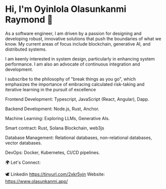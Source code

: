 # Hi, I'm Oyinlola Olasunkanmi Raymond 👋

As a software engineer, I am driven by a passion for designing and developing robust, innovative solutions that push the boundaries of what we know. My current areas of focus include blockchain, generative AI, and distributed systems.

I am keenly interested in system design, particularly in enhancing system performance. I am also an advocate of continuous integration and development. 

I subscribe to the philosophy of "break things as you go", which emphasizes the importance of embracing calculated risk-taking and iterative learning in the pursuit of excellence


Frontend Development: Typescript, JavaScript (React, Angular), Dapp.

Backend Development: Node.js, Rust, Anchor.

Machine Learning: Exploring LLMs, Generative AIs.

Smart contract: Rust, Solana Blockchain, web3js

Database Management: Relational databases, non-relational databases, vector databases.

DevOps: Docker, Kubernetes, CI/CD pipelines.


🌍 Let's Connect:

🕊️ Linkedin https://tinyurl.com/2xkr5yjn
   Website: https://www.olasunkanmi.app/

<!---
olasunkanmi-SE/olasunkanmi-SE is a ✨ special ✨ repository because its `README.md` (this file) appears on your GitHub profile.
You can click the Preview link to take a look at your changes.
--->
